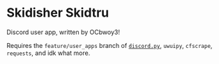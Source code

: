 # Skidisher Skidtru

Discord user app, written by OCbwoy3!

Requires the `feature/user_apps` branch of [`discord.py`](https://github.com/Rapptz/discord.py/tree/feature/user_apps "feature/user_apps"), `uwuipy`, `cfscrape`, `requests`, and idk what more.
